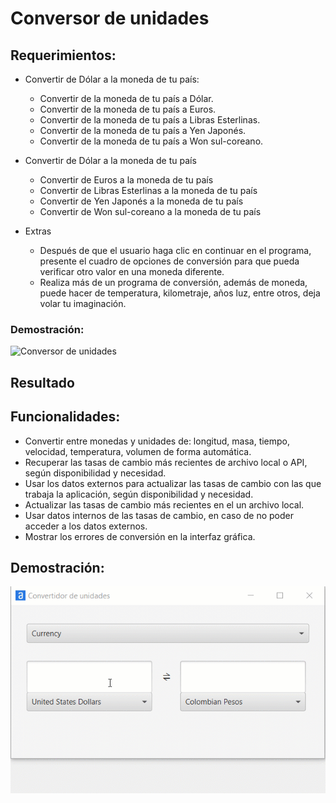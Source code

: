 # Conversor de unidades

## Requerimientos:

- Convertir de Dólar a la moneda de tu país:

  - Convertir de la moneda de tu país a Dólar.
  - Convertir de la moneda de tu país a Euros.
  - Convertir de la moneda de tu país a Libras Esterlinas.
  - Convertir de la moneda de tu país a Yen Japonés.
  - Convertir de la moneda de tu país a Won sul-coreano.

- Convertir de Dólar a la moneda de tu país

  - Convertir de Euros a la moneda de tu país
  - Convertir de Libras Esterlinas a la moneda de tu país
  - Convertir de Yen Japonés a la moneda de tu país
  - Convertir de Won sul-coreano a la moneda de tu país

- Extras
  - Después de que el usuario haga clic en continuar en el programa, presente el cuadro de opciones de conversión para que pueda verificar otro valor en una moneda diferente.
  - Realiza más de un programa de conversión, además de moneda, puede hacer de temperatura, kilometraje, años luz, entre otros, deja volar tu imaginación.

### Demostración:

![Conversor de unidades](requerimientos.gif)

## Resultado

## Funcionalidades:

- Convertir entre monedas y unidades de: longitud, masa, tiempo, velocidad, temperatura, volumen de forma automática.
- Recuperar las tasas de cambio más recientes de archivo local o API, según disponibilidad y necesidad.
- Usar los datos externos para actualizar las tasas de cambio con las que trabaja la aplicación, según disponibilidad y necesidad.
- Actualizar las tasas de cambio más recientes en el un archivo local.
- Usar datos internos de las tasas de cambio, en caso de no poder acceder a los datos externos.
- Mostrar los errores de conversión en la interfaz gráfica.

## Demostración:

![Conversor de unidades](demo.gif)
